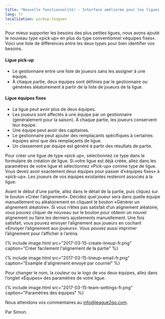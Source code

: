 ```yaml
---
title: "Nouvelle fonctionnalité! - Interface améliorée pour les ligues «pick-up»"
lang: fr
localization: pickup-leagues
---
```

Pour mieux supporter les besoins des plus petites ligues, nous avons ajouté le nouveau type «pick up» en plus du type conventionnel «équipes fixes». Voici une liste de différences entre les deux types pour bien identifier vos besoins.

#### Ligue pick-up
* Le gestionnaire entre une liste de joueurs sans les assigner à une équipe.
* À chaque partie, deux équipes sont définies par le gestionnaire ou générées aléatoirement à partir de la liste de joueurs de la ligue.

#### Ligue équipes fixes
* La ligue peut avoir plus de deux équipes.
* Les joueurs sont affectés à une équipe par un gestionnaire (généralement pour la saison). À chaque partie, les joueurs conservent leur équipe.
* Une équipe peut avoir des capitaines.
* Le gestionnaire peut ajouter des remplaçants spécifiques à certaines équipes ainsi que des remplaçants de ligue.
* Un classement par équipe est généré à partir des résultats de partie.

Pour créer une ligue de type «pick up», sélectionnez ce type dans le formulaire de création de ligue. Si votre ligue est déjà créée, allez dans les paramètres de votre ligue et sélectionnez «Pick-up» comme type de ligue. Vous devez avoir exactement deux équipes pour passer d’«équipes fixes» à «pick-up». Les joueurs de vos équipes existantes resteront associés à la ligue.

Avant le début d’une partie, allez dans le détail de la partie, puis cliquez sur le bouton «Créer l’alignement». Décidez quel joueur sera dans quelle équipe manuellement ou aléatoirement en cliquant le bouton «Générer un alignement aléatoire». Si vous n’êtes pas satisfait d’un alignement aléatoire, vous pouvez cliquer de nouveau sur le bouton pour obtenir un nouvel alignement ou faire les derniers ajustements manuellement. Une fois satisfait, vous pouvez envoyer l’alignement aux joueurs en cochant «Envoyer l’alignement aux joueurs». Vous pouvez aussi imprimer l’alignement pour l’afficher à l’aréna.

{% include image.html src="2017-03-15-create-lineup-fr.png" caption="Créer facilement l'alignement de la partie" %}

{% include image.html src="2017-03-15-lineup-email-fr.png" caption="Example d'alignement envoyé par courriel" %}

Pour changer le nom, la couleur ou le logo de vos deux équipes, allez dans l’onglet «Équipes» des paramètres de votre ligue.

{% include image.html src="2017-03-15-team-settings-fr.png" caption="Paramètres des équipes" %}

Nous attendons vos commentaires au [info@league2go.com](mailto:info@league2go.com).

Par Simon.
